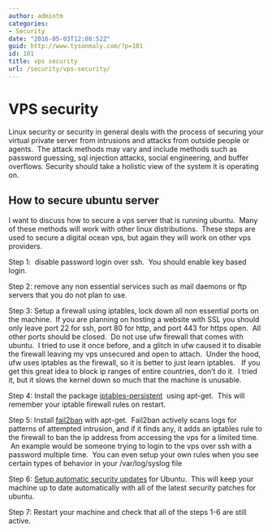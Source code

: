 ```yaml
---
author: admintm
categories:
- Security
date: "2016-05-03T12:08:52Z"
guid: http://www.tysonmaly.com/?p=101
id: 101
title: vps security
url: /security/vps-security/
---
```


# VPS security

Linux security or security in general deals with the process of securing your virtual private server from intrusions and attacks from outside people or agents.  The attack methods may vary and include methods such as password guessing, sql injection attacks, social engineering, and buffer overflows. Security should take a holistic view of the system it is operating on.

## How to secure ubuntu server

I want to discuss how to secure a vps server that is running ubuntu.  Many of these methods will work with other linux distributions.  These steps are used to secure a digital ocean vps, but again they will work on other vps providers.

Step 1:  disable password login over ssh.  You should enable key based login.

Step 2: remove any non essential services such as mail daemons or ftp servers that you do not plan to use.

Step 3: Setup a firewall using iptables, lock down all non essential ports on the machine.  If you are planning on hosting a website with SSL you should only leave port 22 for ssh, port 80 for http, and port 443 for https open.  All other ports should be closed.  Do not use ufw firewall that comes with ubuntu.  I tried to use it once before, and a glitch in ufw caused it to disable the firewall leaving my vps unsecured and open to attach.  Under the hood, ufw uses iptables as the firewall, so it is better to just learn iptables.   If you get this great idea to block ip ranges of entire countries, don&#8217;t do it.  I tried it, but it slows the kernel down so much that the machine is unusable.

Step 4: Install the package <a href="http://packages.ubuntu.com/xenial/iptables-persistent" target="_blank" rel="nofollow">iptables-persistent</a>  using apt-get.  This will remember your iptable firewall rules on restart.

Step 5: Install <a href="http://www.fail2ban.org" target="_blank" rel="nofollow">fail2ban</a> with apt-get.  Fail2ban actively scans logs for patterns of attempted intrusion, and if it finds any, it adds an iptables rule to the firewall to ban the ip address from accessing the vps for a limited time.  An example would be someone trying to login to the vps over ssh with a password multiple time.  You can even setup your own rules when you see certain types of behavior in your /var/log/syslog file

Step 6: <a href="https://help.ubuntu.com/lts/serverguide/automatic-updates.html" target="_blank" rel="nofollow">Setup automatic security updates</a> for Ubuntu.  This will keep your machine up to date automatically with all of the latest security patches for ubuntu.

Step 7: Restart your machine and check that all of the steps 1-6 are still active.